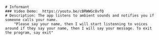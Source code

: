 
    # Informant
    ### Video Demo:  https://youtu.be/cBRWWGc8vfQ
    # Description: The app listens to ambient sounds and notifies you if someone calls your name.
        "Please say your name, then I will start listenning to voices around if they say your name, then I will say your message. To exit the program, say exit"
